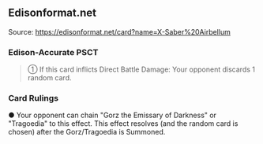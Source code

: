 
## Edisonformat.net

Source: https://edisonformat.net/card?name=X-Saber%20Airbellum

### Edison-Accurate PSCT

> ① If this card inflicts Direct Battle Damage: Your opponent discards 1 random card.

### Card Rulings

● Your opponent can chain "Gorz the Emissary of Darkness" or "Tragoedia" to this effect.
This effect resolves (and the random card is chosen) after the Gorz/Tragoedia is Summoned.
            